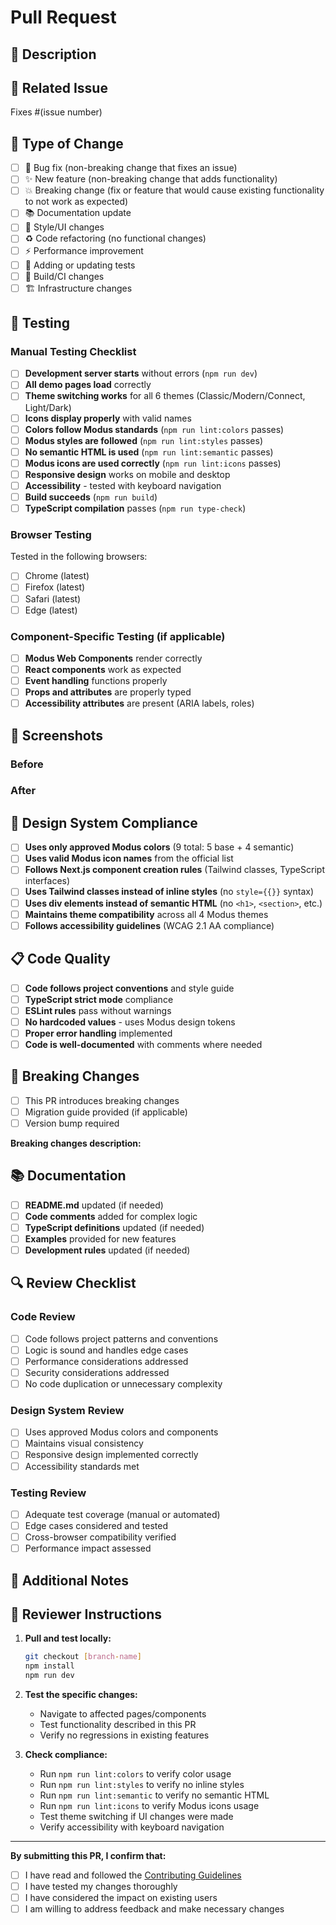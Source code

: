 # Pull Request

## 📝 Description

<!-- Provide a brief description of the changes in this PR -->

## 🔗 Related Issue

<!-- Link to the issue this PR addresses -->

Fixes #(issue number)

## 🎯 Type of Change

<!-- Mark the relevant option with an "x" -->

- [ ] 🐛 Bug fix (non-breaking change that fixes an issue)
- [ ] ✨ New feature (non-breaking change that adds functionality)
- [ ] 💥 Breaking change (fix or feature that would cause existing functionality to not work as expected)
- [ ] 📚 Documentation update
- [ ] 🎨 Style/UI changes
- [ ] ♻️ Code refactoring (no functional changes)
- [ ] ⚡ Performance improvement
- [ ] 🧪 Adding or updating tests
- [ ] 🔧 Build/CI changes
- [ ] 🏗️ Infrastructure changes

## 🧪 Testing

<!-- Describe the tests you ran and provide instructions for reviewers -->

### Manual Testing Checklist

- [ ] **Development server starts** without errors (`npm run dev`)
- [ ] **All demo pages load** correctly
- [ ] **Theme switching works** for all 6 themes (Classic/Modern/Connect, Light/Dark)
- [ ] **Icons display properly** with valid names
- [ ] **Colors follow Modus standards** (`npm run lint:colors` passes)
- [ ] **Modus styles are followed** (`npm run lint:styles` passes)
- [ ] **No semantic HTML is used** (`npm run lint:semantic` passes)
- [ ] **Modus icons are used correctly** (`npm run lint:icons` passes)
- [ ] **Responsive design** works on mobile and desktop
- [ ] **Accessibility** - tested with keyboard navigation
- [ ] **Build succeeds** (`npm run build`)
- [ ] **TypeScript compilation** passes (`npm run type-check`)

### Browser Testing

Tested in the following browsers:

- [ ] Chrome (latest)
- [ ] Firefox (latest)
- [ ] Safari (latest)
- [ ] Edge (latest)

### Component-Specific Testing (if applicable)

- [ ] **Modus Web Components** render correctly
- [ ] **React components** work as expected
- [ ] **Event handling** functions properly
- [ ] **Props and attributes** are properly typed
- [ ] **Accessibility attributes** are present (ARIA labels, roles)

## 📸 Screenshots

<!-- Add screenshots for UI changes -->

### Before

<!-- Screenshot of the current state -->

### After

<!-- Screenshot of the changes -->

## 🎨 Design System Compliance

<!-- Confirm compliance with Modus Design System -->

- [ ] **Uses only approved Modus colors** (9 total: 5 base + 4 semantic)
- [ ] **Uses valid Modus icon names** from the official list
- [ ] **Follows Next.js component creation rules** (Tailwind classes, TypeScript interfaces)
- [ ] **Uses Tailwind classes instead of inline styles** (no `style={{}}` syntax)
- [ ] **Uses div elements instead of semantic HTML** (no `<h1>`, `<section>`, etc.)
- [ ] **Maintains theme compatibility** across all 4 Modus themes
- [ ] **Follows accessibility guidelines** (WCAG 2.1 AA compliance)

## 📋 Code Quality

<!-- Confirm code quality standards -->

- [ ] **Code follows project conventions** and style guide
- [ ] **TypeScript strict mode** compliance
- [ ] **ESLint rules** pass without warnings
- [ ] **No hardcoded values** - uses Modus design tokens
- [ ] **Proper error handling** implemented
- [ ] **Code is well-documented** with comments where needed

## 🔄 Breaking Changes

<!-- If this PR introduces breaking changes, describe them here -->

- [ ] This PR introduces breaking changes
- [ ] Migration guide provided (if applicable)
- [ ] Version bump required

**Breaking changes description:**

<!-- Describe any breaking changes and how to migrate -->

## 📚 Documentation

<!-- Confirm documentation updates -->

- [ ] **README.md** updated (if needed)
- [ ] **Code comments** added for complex logic
- [ ] **TypeScript definitions** updated (if needed)
- [ ] **Examples** provided for new features
- [ ] **Development rules** updated (if needed)

## 🔍 Review Checklist

<!-- For reviewers -->

### Code Review

- [ ] Code follows project patterns and conventions
- [ ] Logic is sound and handles edge cases
- [ ] Performance considerations addressed
- [ ] Security considerations addressed
- [ ] No code duplication or unnecessary complexity

### Design System Review

- [ ] Uses approved Modus colors and components
- [ ] Maintains visual consistency
- [ ] Responsive design implemented correctly
- [ ] Accessibility standards met

### Testing Review

- [ ] Adequate test coverage (manual or automated)
- [ ] Edge cases considered and tested
- [ ] Cross-browser compatibility verified
- [ ] Performance impact assessed

## 💬 Additional Notes

<!-- Add any additional context, concerns, or notes for reviewers -->

## 📝 Reviewer Instructions

<!-- Specific instructions for reviewers -->

1. **Pull and test locally:**

   ```bash
   git checkout [branch-name]
   npm install
   npm run dev
   ```

2. **Test the specific changes:**

   - Navigate to affected pages/components
   - Test functionality described in this PR
   - Verify no regressions in existing features

3. **Check compliance:**
   - Run `npm run lint:colors` to verify color usage
   - Run `npm run lint:styles` to verify no inline styles
   - Run `npm run lint:semantic` to verify no semantic HTML
   - Run `npm run lint:icons` to verify Modus icons usage
   - Test theme switching if UI changes were made
   - Verify accessibility with keyboard navigation

---

**By submitting this PR, I confirm that:**

- [ ] I have read and followed the [Contributing Guidelines](CONTRIBUTING.md)
- [ ] I have tested my changes thoroughly
- [ ] I have considered the impact on existing users
- [ ] I am willing to address feedback and make necessary changes
